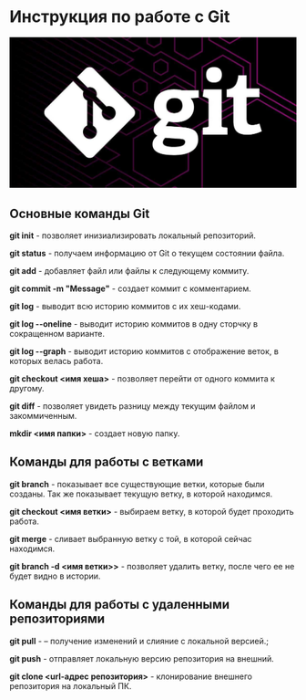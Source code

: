 # Инструкция по работе с Git

![Git](git.jpeg)

## Основные команды Git
**git init** - позволяет инизиализировать локальный репозиторий.

**git status** - получаем информацию от Git о текущем состоянии файла.

**git add** - добавляет файл или файлы к следующему коммиту.

**git commit -m "Message"** - создает коммит с комментарием.

**git log** - выводит всю историю коммитов с их хеш-кодами.

**git log --oneline** - выводит историю коммитов в одну сторчку в сокращенном варианте.

**git log --graph** - выводит историю коммитов с отображение веток, в которых велась работа.

**git сheckout <имя хеша>** - позволяет перейти от одного коммита к другому.

**git diff** - позволяет увидеть разницу между текущим файлом и закоммиченным.

**mkdir <имя папки>** - создает новую папку.

## Команды для работы с ветками

**git branch** - показывает все существующие ветки, которые были созданы. Так же показывает текущую ветку, в которой находимся.

**git checkout <имя ветки>** - выбираем ветку, в которой будет проходить работа.

**git merge** - сливает выбранную ветку с той, в которой сейчас находимся.

**git branch -d <имя ветки>>** - позволяет удалить ветку, после чего ее не будет видно в истории.

## Команды для работы с удаленными репозиториями

**git pull** - – получение изменений и слияние с локальной версией.;

**git push** - отправляет локальную версию репозитория на внешний.

**git clone <url-адрес репозитория>** - клонирование внешнего репозитория на
локальный ПК.